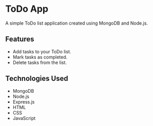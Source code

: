  # ToDo App
A simple ToDo list application created using MongoDB and Node.js.

## Features
- Add tasks to your ToDo list.
- Mark tasks as completed.
- Delete tasks from the list.

## Technologies Used
- MongoDB
- Node.js
- Express.js
- HTML
- CSS
- JavaScript

